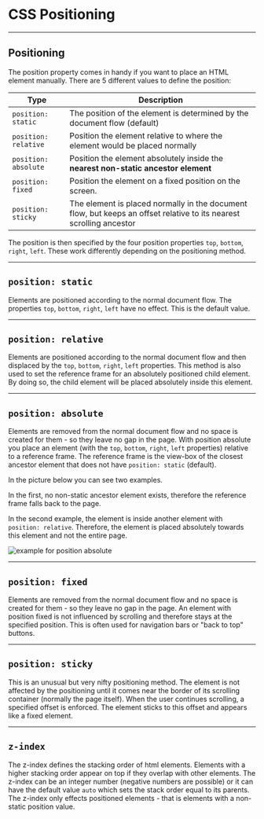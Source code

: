 # CSS Positioning

---

## Positioning

The position property comes in handy if you want to place an HTML element manually. There are 5
different values to define the position:

| Type                 | Description                                                                                                         |
| -------------------- | ------------------------------------------------------------------------------------------------------------------- |
| `position: static`   | The position of the element is determined by the document flow (default)                                            |
| `position: relative` | Position the element relative to where the element would be placed normally                                         |
| `position: absolute` | Position the element absolutely inside the **nearest non-static ancestor element**                                  |
| `position: fixed`    | Position the element on a fixed position on the screen.                                                             |
| `position: sticky`   | The element is placed normally in the document flow, but keeps an offset relative to its nearest scrolling ancestor |

The position is then specified by the four position properties `top`, `bottom`, `right`, `left`.
These work differently depending on the positioning method.

---

## `position: static`

Elements are positioned according to the normal document flow. The properties `top`, `bottom`,
`right`, `left` have no effect. This is the default value.

---

## `position: relative`

Elements are positioned according to the normal document flow and then displaced by the `top`,
`bottom`, `right`, `left` properties. This method is also used to set the reference frame for an
absolutely positioned child element. By doing so, the child element will be placed absolutely inside
this element.

---

## `position: absolute`

Elements are removed from the normal document flow and no space is created for them - so they leave
no gap in the page. With position absolute you place an element (with the `top`, `bottom`, `right`,
`left` properties) relative to a reference frame. The reference frame is the view-box of the closest
ancestor element that does not have `position: static` (default).

In the picture below you can see two examples.

In the first, no non-static ancestor element exists, therefore the reference frame falls back to the
page.

In the second example, the element is inside another element with `position: relative`. Therefore,
the element is placed absolutely towards this element and not the entire page.

![example for position absolute](assets/position-absolute.png)

---

## `position: fixed`

Elements are removed from the normal document flow and no space is created for them - so they leave
no gap in the page. An element with position fixed is not influenced by scrolling and therefore
stays at the specified position. This is often used for navigation bars or "back to top" buttons.

---

## `position: sticky`

This is an unusual but very nifty positioning method. The element is not affected by the positioning
until it comes near the border of its scrolling container (normally the page itself). When the user
continues scrolling, a specified offset is enforced. The element sticks to this offset and appears
like a fixed element.

---

## `z-index`

The z-index defines the stacking order of html elements. Elements with a higher stacking order
appear on top if they overlap with other elements. The z-index can be an integer number (negative
numbers are possible) or it can have the default value `auto` which sets the stack order equal to
its parents. The z-index only effects positioned elements - that is elements with a non-static
position value.
